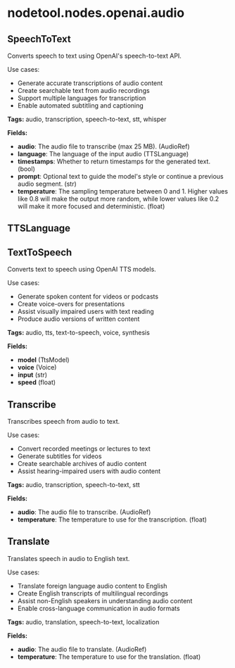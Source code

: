 # nodetool.nodes.openai.audio

## SpeechToText

Converts speech to text using OpenAI's speech-to-text API.

Use cases:
- Generate accurate transcriptions of audio content
- Create searchable text from audio recordings
- Support multiple languages for transcription
- Enable automated subtitling and captioning

**Tags:** audio, transcription, speech-to-text, stt, whisper

**Fields:**
- **audio**: The audio file to transcribe (max 25 MB). (AudioRef)
- **language**: The language of the input audio (TTSLanguage)
- **timestamps**: Whether to return timestamps for the generated text. (bool)
- **prompt**: Optional text to guide the model's style or continue a previous audio segment. (str)
- **temperature**: The sampling temperature between 0 and 1. Higher values like 0.8 will make the output more random, while lower values like 0.2 will make it more focused and deterministic. (float)


## TTSLanguage

## TextToSpeech

Converts text to speech using OpenAI TTS models.

Use cases:
- Generate spoken content for videos or podcasts
- Create voice-overs for presentations
- Assist visually impaired users with text reading
- Produce audio versions of written content

**Tags:** audio, tts, text-to-speech, voice, synthesis

**Fields:**
- **model** (TtsModel)
- **voice** (Voice)
- **input** (str)
- **speed** (float)


## Transcribe

Transcribes speech from audio to text.

Use cases:
- Convert recorded meetings or lectures to text
- Generate subtitles for videos
- Create searchable archives of audio content
- Assist hearing-impaired users with audio content

**Tags:** audio, transcription, speech-to-text, stt

**Fields:**
- **audio**: The audio file to transcribe. (AudioRef)
- **temperature**: The temperature to use for the transcription. (float)


## Translate

Translates speech in audio to English text.

Use cases:
- Translate foreign language audio content to English
- Create English transcripts of multilingual recordings
- Assist non-English speakers in understanding audio content
- Enable cross-language communication in audio formats

**Tags:** audio, translation, speech-to-text, localization

**Fields:**
- **audio**: The audio file to translate. (AudioRef)
- **temperature**: The temperature to use for the translation. (float)


